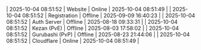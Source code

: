| 2025-10-04 08:51:52 | Website | Online | 2025-10-04 08:51:49 |
| 2025-10-04 08:51:52 | Registration | Offline | 2025-09-09 16:40:23 |
| 2025-10-04 08:51:52 | Auth Server | Offline | 2025-08-18 09:33:31 |
| 2025-10-04 08:51:52 | Kezan (PvE) | Offline | 2025-08-03 17:58:02 |
| 2025-10-04 08:51:52 | Gurubashi (PvP) | Offline | 2025-08-23 21:44:06 |
| 2025-10-04 08:51:52 | Cloudflare | Online | 2025-10-04 08:51:49 |
